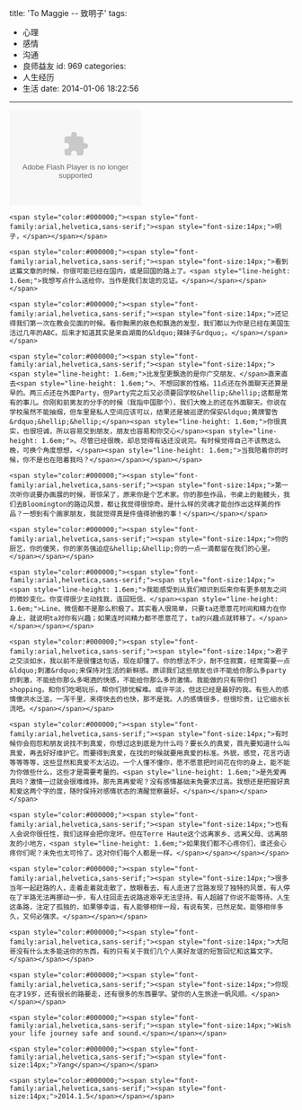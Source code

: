 title: 'To Maggie -- 致明子'
tags:
  - 心理
  - 感情
  - 沟通
  - 良师益友
id: 969
categories:
  - 人生经历
  - 生活
date: 2014-01-06 18:22:56
---

<span style="color:#000000;"><span style="font-family:arial,helvetica,sans-serif;"><span style="font-size:14px;"><object classid="clsid:d27cdb6e-ae6d-11cf-96b8-444553540000" codebase="http://download.macromedia.com/pub/shockwave/cabs/flash/swflash.cab#version=6,0,40,0" height="170" width="235"><param name="quality" value="high" /><param name="movie" value="http://www.xiami.com/widget/13249707_1770184942,_235_170_5695c1_457cb4_1/multiPlayer.swf" /><embed height="170" pluginspage="http://www.macromedia.com/go/getflashplayer" quality="high" src="http://www.xiami.com/widget/13249707_1770184942,_235_170_5695c1_457cb4_1/multiPlayer.swf" type="application/x-shockwave-flash" width="235"></embed></object></span></span></span>

	<span style="color:#000000;"><span style="font-family:arial,helvetica,sans-serif;"><span style="font-size:14px;">明子，</span></span></span>

	<span style="color:#000000;"><span style="font-family:arial,helvetica,sans-serif;"><span style="font-size:14px;">看到这篇文章的时候，你很可能已经在国内，或是回国的路上了。<span style="line-height: 1.6em;">我想写点什么送给你，当作是我们友谊的见证。</span></span></span></span>

	<span style="color:#000000;"><span style="font-family:arial,helvetica,sans-serif;"><span style="font-size:14px;">还记得我们第一次在教会见面的时候。看你黝黑的肤色和飘逸的发型，我们都以为你是已经在美国生活过几年的ABC。后来才知道其实是来自湖南的&ldquo;辣妹子&rdquo;。</span></span></span>

	<span style="color:#000000;"><span style="font-family:arial,helvetica,sans-serif;"><span style="font-size:14px;"><span style="line-height: 1.6em;">比发型更飘逸的是你广交朋友、</span>直来直去<span style="line-height: 1.6em;">、不想回家的性格。11点还在外面聊天还算是早的。两三点还在外面Party，但Party完之后又必须要回学校&hellip;&hellip;这都是常有的事儿。你刚和前男友的分手的时候（我指中国那个），我们大晚上的还在外面聊天。你说在学校虽然不能抽烟，但车里是私人空间应该可以，结果还是被巡逻的保安&ldquo;黄牌警告&rdquo;&hellip;&hellip;</span><span style="line-height: 1.6em;">你很真实，也很坦诚，所以容易交到朋友，朋友也容易和你交心</span><span style="line-height: 1.6em;">。尽管已经很晚，却总觉得有话还没说完。有时候觉得自己不该熬这么晚，可换个角度想想，</span><span style="line-height: 1.6em;">当我陪着你的时候，你不是也在陪着我吗？</span></span></span></span>

	<span style="color:#000000;"><span style="font-family:arial,helvetica,sans-serif;"><span style="font-size:14px;">第一次听你说要办画展的时候，哥惊呆了，原来你是个艺术家。你的那些作品，书桌上的骷髅头，我们去Bloomington的路边风景，都让我觉得很惊奇。是什么样的灵魂才能创作出这样美的作品？一想到有个画家朋友，我就觉得真是件值得骄傲的事！</span></span></span>

	<span style="color:#000000;"><span style="font-family:arial,helvetica,sans-serif;"><span style="font-size:14px;">你的厨艺，你的傻笑，你的家务强迫症&hellip;&hellip;你的一点一滴都留在我们的心里。</span></span></span>

	<span style="color:#000000;"><span style="font-family:arial,helvetica,sans-serif;"><span style="font-size:14px;"><span style="line-height: 1.6em;">我能感受到从我们相识到后来你有更多朋友之间的微妙变化。你变得很少主动找我，连回短信、</span><span style="line-height: 1.6em;">Line、微信都不是那么积极了。其实看人很简单，只要ta还愿意花时间和精力在你身上，就说明ta对你有兴趣；如果连时间精力都不愿意花了，ta的兴趣点就转移了。</span></span></span></span>

	<span style="color:#000000;"><span style="font-family:arial,helvetica,sans-serif;"><span style="font-size:14px;">君子之交淡如水，我以前不是很懂这句话，现在却懂了。你的想法不少，耐不住寂寞，经常需要一点&ldquo;刺激&rdquo;来保持对生活的新鲜感。原谅我们这些朋友也许不能给你那么多party的刺激，不能给你那么多喝酒的快感，不能给你那么多的激情。我能做的只有带你们shopping，和你们吃喝玩乐，帮你们排忧解难。或许平淡，但这已经是最好的我。有些人的感情像洪水泛滥，一泻千里，来得快去的也快，那不是我。人的感情很多，但很珍贵，让它细水长流吧。</span></span></span>

	<span style="color:#000000;"><span style="font-family:arial,helvetica,sans-serif;"><span style="font-size:14px;">有时候你会抱怨和朋友说找不到真爱，你想过这到底是为什么吗？要长久的真爱，首先要知道什么叫真爱，再去好好维护它。而要得到真爱，在找的时候就要用真爱的标准。外貌，感觉，花言巧语等等等等，这些显然和真爱不太沾边。一个人懂不懂你，愿不愿意把时间花在你的身上，能不能为你做些什么，这些才是需要考量的。<span style="line-height: 1.6em;">是先爱再真吗？激情一过就会很难维持。那先真再爱呢？没有感情基础未免要求过高。我想还是把握好真和爱这两个字的度，随时保持对感情状态的清醒觉察最好。</span></span></span></span>

	<span style="color:#000000;"><span style="font-family:arial,helvetica,sans-serif;"><span style="font-size:14px;">也有人会说你很任性，我们这样会把你宠坏。但在Terre Haute这个远离家乡、远离父母、远离朋友的小地方，<span style="line-height: 1.6em;">如果我们都不心疼你们，谁还会心疼你们呢？未免也太可怜了。这对你们每个人都是一样。</span></span></span></span>

	<span style="color:#000000;"><span style="font-family:arial,helvetica,sans-serif;"><span style="font-size:14px;">很多当年一起赶路的人，走着走着就走散了，放眼看去，有人走进了岔路发现了独特的风景，有人停在了半路无法再挪动一步，有人往回走去说路途艰辛无法坚持，有人超越了你说不能等待。人生这条路，注定了孤独的，如果够幸运，有人能够相伴一段，有说有笑，已然足矣。能够相伴多久，又何必强求。</span></span></span>

	<span style="color:#000000;"><span style="font-family:arial,helvetica,sans-serif;"><span style="font-size:14px;">大阳哥没有什么太多能送你的东西，有的只有关于我们几个人美好友谊的短暂回忆和这篇文字。</span></span></span>

	<span style="color:#000000;"><span style="font-family:arial,helvetica,sans-serif;"><span style="font-size:14px;">你现在才19岁，还有很长的路要走，还有很多的东西要学。望你的人生旅途一帆风顺。</span></span></span>

	<span style="color:#000000;"><span style="font-family:arial,helvetica,sans-serif;"><span style="font-size:14px;">Wish your life journey safe and sound.</span></span></span>

	<span style="color:#000000;"><span style="font-family:arial,helvetica,sans-serif;"><span style="font-size:14px;">Yang</span></span></span>

	<span style="color:#000000;"><span style="font-family:arial,helvetica,sans-serif;"><span style="font-size:14px;">2014.1.5</span></span></span>